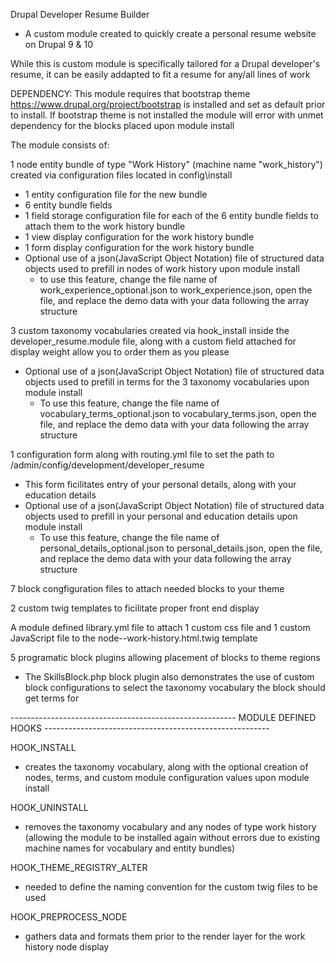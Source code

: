 Drupal Developer Resume Builder
- A custom module created to quickly create a personal resume website on Drupal 9 & 10

While this is custom module is specifically tailored for a Drupal developer's resume, it can be easily addapted to fit a resume for any/all lines of work

DEPENDENCY:
This module requires that bootstrap theme https://www.drupal.org/project/bootstrap is installed and set as default prior to install. 
If bootstrap theme is not installed the module will error with unmet dependency for the blocks placed upon module install

The module consists of:

1 node entity bundle of type "Work History" (machine name "work_history") created via configuration files located in config\install
- 1 entity configuration file for the new bundle
- 6 entity bundle fields
- 1 field storage configuration file for each of the 6 entity bundle fields to attach them to the work history bundle
- 1 view display configuration for the work history bundle
- 1 form display configuration for the work history bundle
- Optional use of a json(JavaScript Object Notation) file of structured data objects used to prefill in nodes of work history upon module install
  - to use this feature, change the file name of work_experience_optional.json to work_experience.json, open the file, and replace the demo data with your data following the array structure

3 custom taxonomy vocabularies created via hook_install inside the developer_resume.module file, along with a custom field attached for display weight allow you to order them as you please
- Optional use of a json(JavaScript Object Notation) file of structured data objects used to prefill in terms for the 3 taxonomy vocabularies upon module install
  - To use this feature, change the file name of vocabulary_terms_optional.json to vocabulary_terms.json, open the file, and replace the demo data with your data following the array structure
 
1 configuration form along with routing.yml file to set the path to /admin/config/development/developer_resume
- This form ficilitates entry of your personal details, along with your education details
- Optional use of a json(JavaScript Object Notation) file of structured data objects used to prefill in your personal and education details upon module install
  - To use this feature, change the file name of personal_details_optional.json to personal_details.json, open the file, and replace the demo data with your data following the array structure

7 block congfiguration files to attach needed blocks to your theme

2 custom twig templates to ficilitate proper front end display

A module defined library.yml file to attach 1 custom css file and 1 custom JavaScript file to the node--work-history.html.twig template

5 programatic block plugins allowing placement of blocks to theme regions
  - The SkillsBlock.php block plugin also demonstrates the use of custom block configurations to select the taxonomy vocabulary the block should get terms for

-------------------------------------------------------- MODULE DEFINED HOOKS --------------------------------------------------------

HOOK_INSTALL
- creates the taxonomy vocabulary, along with the optional creation of nodes, terms, and custom module configuration values upon module install

HOOK_UNINSTALL
- removes the taxonomy vocabulary and any nodes of type work history (allowing the module to be installed again without errors due to existing machine names for vocabulary and entity bundles)

HOOK_THEME_REGISTRY_ALTER
- needed to define the naming convention for the custom twig files to be used

HOOK_PREPROCESS_NODE
- gathers data and formats them prior to the render layer for the work history node display
